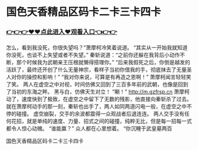 # 国色天香精品区码卡二卡三卡四卡

### <a href="https://github.com/baofx/laka/issues/1">👉👉👉♥♥点此进入♥观看入口👈👉👉</a>
怎么，看到我没死，你很失望吗？”萧摩柯冷笑着说道。
    “其实从一开始我就知道你没死，也谈不上失望或者不失望。”
    秦斩说道：“之前你还躲在我背后小动作不断，那个时候我为武朝亲王压根就懒得搭理你。”
    “后来我假死之后，你倒是越发的活跃了，最终还开创了什么无量神宗，看样子当初你借我的手，彻底抹去了无量圣人对你的操控和影响！”
    “我对你来说，可算是有再造之恩啊！”
    萧摩柯闻言轻轻笑了笑。
    两人在虚空之中对视，时间仿佛又回到了三百多年前的武朝，也像是回到了当初的东海之畔。
    黑与白，仿佛天生对立！
    “唰！”
    http://m.gzfrsp.cn
    萧摩柯动了，速度快到了极致，在虚空之中留下了无数的残影，他直接向秦斩杀了过去。
    就在萧摩柯动手的那一刻，秦斩也出手了，两人如同两道闪电一般，在虚空之中不停的碰撞。
    虚空崩裂，交手的余波都震得一众观战者后退连连。
    两人交手没有任何花招，就是单纯的速度、力量、招式之间的碰撞，纯粹无比，但是每一招每一式都令人惊心动魄。
    “谁能赢？”
    众人都在心里想着。
    “你沉睡于武皇墓两百

国色天香精品区码卡二卡三卡四卡

